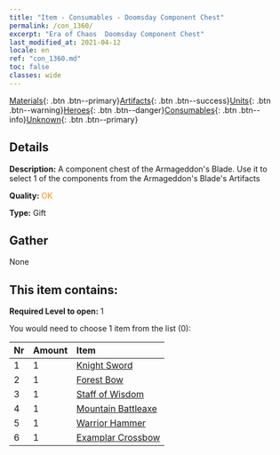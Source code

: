 ```yaml
---
title: "Item - Consumables - Doomsday Component Chest"
permalink: /con_1360/
excerpt: "Era of Chaos  Doomsday Component Chest"
last_modified_at: 2021-04-12
locale: en
ref: "con_1360.md"
toc: false
classes: wide
---
```

 [Materials](/){: .btn .btn--primary}[Artifacts](/Artifacts/){: .btn .btn--success}[Units](/Units/){: .btn .btn--warning}[Heroes](/Heroes/){: .btn .btn--danger}[Consumables](/Consumables/){: .btn .btn--info}[Unknown](/Unknown/){: .btn .btn--primary}

## Details
 **Description:** A component chest of the Armageddon's Blade. Use it to select 1 of the components from the Armageddon's Blade's Artifacts

 **Quality:** <span style="color: #FF8C00">OK</span>

 **Type:** Gift

## Gather

  None

## This item contains:

 **Required Level to open:** 1

 You would need to choose 1 item from the list (0):

  | Nr | Amount |     Item    |
  |:---|:-------|:------------|
  | 1 | 1 | [Knight Sword](/Items/art_166/) | 
  | 2 | 1 | [Forest Bow](/Items/art_167/) | 
  | 3 | 1 | [Staff of Wisdom](/Items/art_168/) | 
  | 4 | 1 | [Mountain Battleaxe](/Items/art_169/) | 
  | 5 | 1 | [Warrior Hammer](/Items/art_170/) | 
  | 6 | 1 | [Examplar Crossbow](/Items/art_171/) | 
